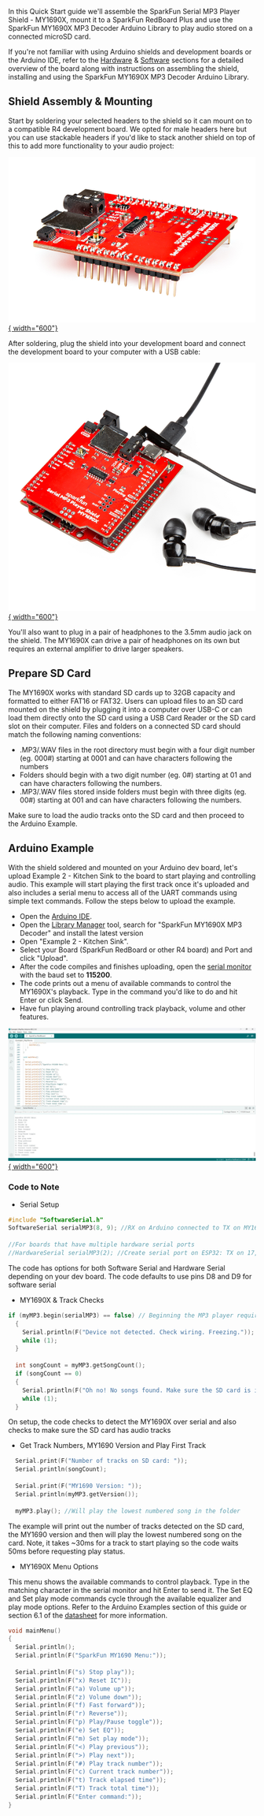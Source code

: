 In this Quick Start guide we'll assemble the SparkFun Serial MP3 Player Shield - MY1690X, mount it to a SparkFun RedBoard Plus and use the SparkFun MY1690X MP3 Decoder Arduino Library to play audio stored on a connected microSD card. 

If you're not familiar with using Arduino shields and development boards or the Arduino IDE, refer to the [Hardware](./hardware_overview.md) & [Software](./arduino_setup.md) sections for a detailed overview of the board along with instructions on assembling the shield, installing and using the SparkFun MY1690X MP3 Decoder Arduino Library.

## Shield Assembly & Mounting

Start by soldering your selected headers to the shield so it can mount on to a compatible R4 development board. We opted for male headers here but you can use stackable headers if you'd like to stack another shield on top of this to add more functionality to your audio project:

[![Photo showing headers soldered to MP3 Player Shield](./assets/img/Serial_MP3_Player_Shield-Headers.jpg){ width="600"}](./assets/img/Serial_MP3_Player_Shield-Headers.jpg "Click to enlarge")

After soldering, plug the shield into your development board and connect the development board to your computer with a USB cable:

[![Photo of completed assembly](./assets/img/Serial_MP3_Player_Shield-Assembly.jpg){ width="600"}](./assets/img/Serial_MP3_Player_Shield-Assembly.jpg "Click to enlarge")

You'll also want to plug in a pair of headphones to the 3.5mm audio jack on the shield. The MY1690X can drive a pair of headphones on its own but requires an external amplifier to drive larger speakers.

## Prepare SD Card

The MY1690X works with standard SD cards up to 32GB capacity and formatted to either FAT16 or FAT32. Users can upload files to an SD card mounted on the shield by plugging it into a computer over USB-C or can load them directly onto the SD card using a USB Card Reader or the SD card slot on their computer. Files and folders on a connected SD card should match the following naming conventions:

* .MP3/.WAV files in the root directory must begin with a four digit number (eg. 000#) starting at 0001 and can have characters following the numbers
* Folders should begin with a two digit number (eg. 0#) starting at 01 and can have characters following the numbers.
* .MP3/.WAV files stored inside folders must begin with three digits (eg. 00#) starting at 001 and can have characters following the numbers.

Make sure to load the audio tracks onto the SD card and then proceed to the Arduino Example.

## Arduino Example

With the shield soldered and mounted on your Arduino dev board, let's upload Example 2 - Kitchen Sink to the board to start playing and controlling audio. This example will start playing the first track once it's uploaded and also includes a serial menu to access all of the UART commands using simple text commands. Follow the steps below to upload the example.

* Open the [Arduino IDE](https://docs.arduino.cc/software/ide-v2/tutorials/getting-started-ide-v2/).
* Open the [Library Manager](https://docs.arduino.cc/software/ide-v2/tutorials/ide-v2-installing-a-library/) tool, search for "SparkFun MY1690X MP3 Decoder" and install the latest version 
* Open "Example 2 - Kitchen Sink".
* Select your Board (SparkFun RedBoard or other R4 board) and Port and click "Upload".
* After the code compiles and finishes uploading, open the [serial monitor](https://docs.arduino.cc/software/ide-v2/tutorials/ide-v2-serial-monitor/) with the baud set to **115200**.
* The code prints out a menu of available commands to control the MY1690X's playback. Type in the command you'd like to do and hit Enter or click Send.
* Have fun playing around controlling track playback, volume and other features.

[![Screenshot of example 1 in Arduino](./assets/img/Example1_Screenshot.jpg){ width="600"}](./assets/img/Example1_Screenshot.jpg "Click to enlarge")

### Code to Note

* Serial Setup
``` c++
#include "SoftwareSerial.h"
SoftwareSerial serialMP3(8, 9); //RX on Arduino connected to TX on MY1690's, TX on Arduino connected to the MY1690's RX pin

//For boards that have multiple hardware serial ports
//HardwareSerial serialMP3(2); //Create serial port on ESP32: TX on 17, RX on 16
```
The code has options for both Software Serial and Hardware Serial depending on your dev board. The code defaults to use pins D8 and D9 for software serial

* MY1690X & Track Checks

```c++
if (myMP3.begin(serialMP3) == false) // Beginning the MP3 player requires a serial port (either hardware or software)
  {
    Serial.println(F("Device not detected. Check wiring. Freezing."));
    while (1);
  }

  int songCount = myMP3.getSongCount();
  if (songCount == 0)
  {
    Serial.println(F("Oh no! No songs found. Make sure the SD card is inserted and there are MP3s on it. Freezing."));
    while (1);
  }
```
On setup, the code checks to detect the MY1690X over serial and also checks to make sure the SD card has audio tracks 

* Get Track Numbers, MY1690 Version and Play First Track
```c++
  Serial.print(F("Number of tracks on SD card: "));
  Serial.println(songCount);

  Serial.print(F("MY1690 Version: "));
  Serial.println(myMP3.getVersion());

  myMP3.play(); //Will play the lowest numbered song in the folder
```

The example will print out the number of tracks detected on the SD card, the MY1690 version and then will play the lowest numbered song on the card. Note, it takes ~30ms for a track to start playing so the code waits 50ms before requesting play status.

* MY1690X Menu Options

This menu shows the available commands to control playback. Type in the matching character in the serial monitor and hit Enter to send it. The Set EQ and Set play mode commands cycle through the available equalizer and play mode options. Refer to the Arduino Examples section of this guide or section 6.1 of the [datasheet](./assets/component_documentation/MY1690X‑16S%20MP3%20Decoder%20IC%20User%20Manual.pdf) for more information.

```c++
void mainMenu()
{
  Serial.println();
  Serial.println(F("SparkFun MY1690 Menu:"));

  Serial.println(F("s) Stop play"));
  Serial.println(F("x) Reset IC"));
  Serial.println(F("a) Volume up"));
  Serial.println(F("z) Volume down"));
  Serial.println(F("f) Fast forward"));
  Serial.println(F("r) Reverse"));
  Serial.println(F("p) Play/Pause toggle"));
  Serial.println(F("e) Set EQ"));
  Serial.println(F("m) Set play mode"));
  Serial.println(F("<) Play previous"));
  Serial.println(F(">) Play next"));
  Serial.println(F("#) Play track number"));
  Serial.println(F("c) Current track number"));
  Serial.println(F("t) Track elapsed time"));
  Serial.println(F("T) Track total time"));
  Serial.println(F("Enter command:"));
}
```
